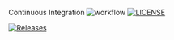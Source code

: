 Continuous Integration
![workflow](https://github.com/padaukwai/DevOpsLab2/actions/workflows/main.yml/badge.svg)
[![LICENSE](https://img.shields.io/badge/Apache_2.0-blue.svg)](https://github.com/padaukwai/DevOpsLab2/blob/master/LICENSE)


[![Releases](https://img.shields.io/github/release/padaukwai/sem/all.svg?style=flat-square)](https://github.com/padaukwai/DevOpsLab2/releases)